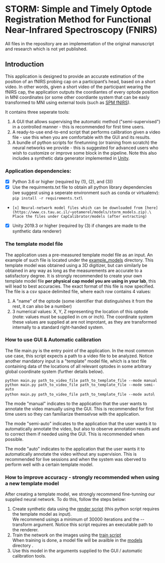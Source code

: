 # STORM: Simple and Timely Optode Registration Method for Functional Near-Infrared Spectroscopy (FNIRS)
All files in the repository are an implementation of the original manuscript and research which is not yet published.
## Introduction
This application is designed to provide an accurate estimation of the position of an fNIRS probing cap on a participant’s head, based on a short video. In other words, given a short video of the participant wearing the fNIRS cap, the application outputs the coordiantes of every optode position in MNI coordinates (or some other coordiante system that can be easly transformed to MNI using external tools (such as [SPM fNIRS](https://www.nitrc.org/projects/spm_fnirs/)).

It contains three seperate tools:
1. A GUI that allows supervising the automatic method ("semi-supervised") in a controlled manner - this is recommended for first time users.
2. A ready-to-use end-to-end script that performs calibration given a video file - use this when you are comfortable with the GUI and its results.
3. A bundle of python scripts for finetunning (or training from scratch) the neural networks we provide - this is suggested for advanced users who wish to customize or improve some block in the pipeline. Note this also includes a synthetic data generator implemented in [Unity](https://unity.com/).

### Application dependencies:
-	[x] Python 3.6 or higher (required by (1), (2), and (3))
-	[x] Use the requirments.txt file to obtain all python library dependencies (we suggest using a seperate environment such as conda or virtualenv):\
      `pip install -r requirements.txt`\
-     [x] Neural-network model files which can be downloaded from [here](https://www.cs.tau.ac.il/~yotamerel/models/storm_models.zip).\
      Place the files under CapCalibrator/models (after extracting)
-	[x] Unity 2019.3 or higher (required by (3) if changes are made to the synthetic data renderer)


### The template model file

The application uses a pre-measured template model file as an input. An example of such file is located under the [example_models](example_models) directory.
This template model was obtained using a 3D digitizer, but can similarly be obtained in any way as long as the measurements are accurate to a satisfactory degree.
It is strongly recommended to create your own template model file **per physical cap model you are using in your lab**, this will lead to best accuracies.
The exact format of this file is now specified.
The file is a csv space delimited file, where each row contains 4 values:
1. A "name" of the optode (some identifier that distinguishes it from the rest, it can also be a number)
2. 3 numerical values: X, Y, Z representing the location of this optode (note: values must be supplied in cm or inch).
The coordinate system these values are supplied at are not improtant, as they are transformed internally to a standard right-handed system.

### How to use GUI & Automatic calibration

The file main.py is the entry point of the application. In the most common use case, this script expects a path to a video file to be analyzed. Notice another mandatory input is a "template" model file, which is a text file containing data of the locations of all relevant optodes in some arbitrary global coordinate system (further details below).

`python main.py path_to_video_file path_to_template_file --mode manual`\
`python main.py path_to_video_file path_to_template_file --mode semi-auto`\
`python main.py path_to_video_file path_to_template_file --mode auto`\

The mode "manual" indicates to the application that the user wants to annotate the video manually using the GUI. This is recommended for first time users so they can familiarize themselvse with the application.

The mode "semi-auto" indicates to the application that the user wants it to automatically annotate the video, but also to observe annotation results and to correct them if needed using the GUI. This is recommended when possible.

The mode "auto" indicates to the application that the user wants it to automatically annotate the video without any supervision. This is recommended for live sessions and when the system was oberved to perform well with a certain template model.


### How to improve accuracy - strongly recommended when using a new template model

After creating a template model, we strongly recommend fine-tunning our supplied neural network.
To do this, follow the steps below:

1. Create synthetic data using the [render script](DataSynth/render.py) (this python script requires the template model as input).\
   We recommend usings a minimum of 30000 iterations and the --transform argument. Notice this script requires an executable path to the renderer.
2. Train the network on the images using the [train script](CapCalibrator/train.py)\
   When training is done, a model file will be availble in the [models](CapCalibrator/models) directory .
3. Use this model in the arguments supplied to the GUI / automatic calibration tools.
